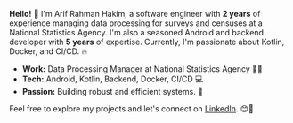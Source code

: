 **Hello!** 👋 I'm Arif Rahman Hakim, a software engineer with __2 years__ of experience managing data processing for surveys and censuses at a National Statistics Agency. I'm also a seasoned Android and backend developer with **5 years** of expertise. Currently, I'm passionate about Kotlin, Docker, and CI/CD. 🔥

- **Work:** Data Processing Manager at National Statistics Agency 👨‍💼
- **Tech:** Android, Kotlin, Backend, Docker, CI/CD 💻
- **Passion:** Building robust and efficient systems. 💪

Feel free to explore my projects and let's connect on [LinkedIn](https://www.linkedin.com/in/newarifrh). 😊🤝
